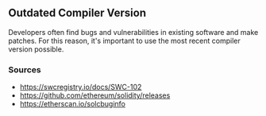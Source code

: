## Outdated Compiler Version

Developers often find bugs and vulnerabilities in existing software and make patches. For this reason, it's important to use the most recent compiler version possible.

### Sources

- https://swcregistry.io/docs/SWC-102
- https://github.com/ethereum/solidity/releases
- https://etherscan.io/solcbuginfo